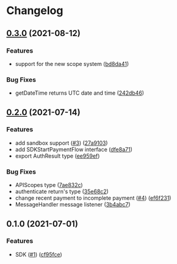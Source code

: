 # Changelog

## [0.3.0](https://www.github.com/PiNetwork-js/sdk/compare/v0.2.0...v0.3.0) (2021-08-12)


### Features

* support for the new scope system ([bd8da41](https://www.github.com/PiNetwork-js/sdk/commit/bd8da41aae422e1d621a7dafb327ff61baffa93e))


### Bug Fixes

* getDateTime returns UTC date and time ([242db46](https://www.github.com/PiNetwork-js/sdk/commit/242db465737c1d40924ccbc41ccd1820bdd64740))

## [0.2.0](https://www.github.com/PiNetwork-js/sdk/compare/v0.1.0...v0.2.0) (2021-07-14)


### Features

* add sandbox support ([#3](https://www.github.com/PiNetwork-js/sdk/issues/3)) ([27a9103](https://www.github.com/PiNetwork-js/sdk/commit/27a9103856e1a8234afc4658c0821d6a23c66b25))
* add SDKStartPaymentFlow interface ([dfe8a71](https://www.github.com/PiNetwork-js/sdk/commit/dfe8a716d6e3a3bc82f701d2ff96b061218a4345))
* export AuthResult type ([ee959ef](https://www.github.com/PiNetwork-js/sdk/commit/ee959ef418eb23e460381748b85d679bd89ff9d5))


### Bug Fixes

* APIScopes type ([7ae832c](https://www.github.com/PiNetwork-js/sdk/commit/7ae832c95a1ceb75fa3bf0edc333f24865293675))
* authenticate return's type ([35e68c2](https://www.github.com/PiNetwork-js/sdk/commit/35e68c22df0e82f455c9f844f775dee971102f05))
* change recent payment to incomplete payment ([#4](https://www.github.com/PiNetwork-js/sdk/issues/4)) ([ef6f231](https://www.github.com/PiNetwork-js/sdk/commit/ef6f231daf48fd77572da3714d0b231a2584e1f4))
* MessageHandler message listener ([3b4abc7](https://www.github.com/PiNetwork-js/sdk/commit/3b4abc7583dff1486951848d46dfc5077631a647))

## 0.1.0 (2021-07-01)


### Features

* SDK ([#1](https://www.github.com/PiNetwork-js/sdk/issues/1)) ([cf95fce](https://www.github.com/PiNetwork-js/sdk/commit/cf95fce785e6fd07e4f424bdd7f14cfc907c26de))
